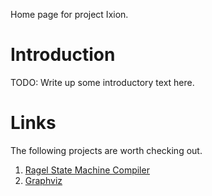 Home page for project Ixion.
# Introduction
TODO: Write up some introductory text here.

# Links
The following projects are worth checking out.
1. [Ragel State Machine Compiler](http://www.complang.org/ragel/)
2. [Graphviz](http://www.graphviz.org/)